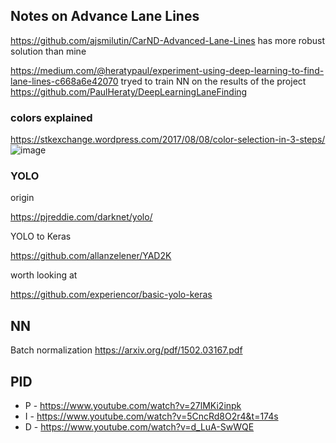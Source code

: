 ## Notes on Advance Lane Lines
https://github.com/ajsmilutin/CarND-Advanced-Lane-Lines has more robust solution than mine

https://medium.com/@heratypaul/experiment-using-deep-learning-to-find-lane-lines-c668a6e42070 tryed to train NN on the results of the project
https://github.com/PaulHeraty/DeepLearningLaneFinding 

### colors explained
https://stkexchange.wordpress.com/2017/08/08/color-selection-in-3-steps/
![image](https://stkexchange.files.wordpress.com/2017/08/color_selection.gif?w=354&h=555)

### YOLO
origin 

https://pjreddie.com/darknet/yolo/

YOLO to Keras

https://github.com/allanzelener/YAD2K

worth looking at 

https://github.com/experiencor/basic-yolo-keras

## NN

Batch normalization
https://arxiv.org/pdf/1502.03167.pdf

## PID
* P - https://www.youtube.com/watch?v=27lMKi2inpk
* I - https://www.youtube.com/watch?v=5CncRd8O2r4&t=174s
* D - https://www.youtube.com/watch?v=d_LuA-SwWQE
